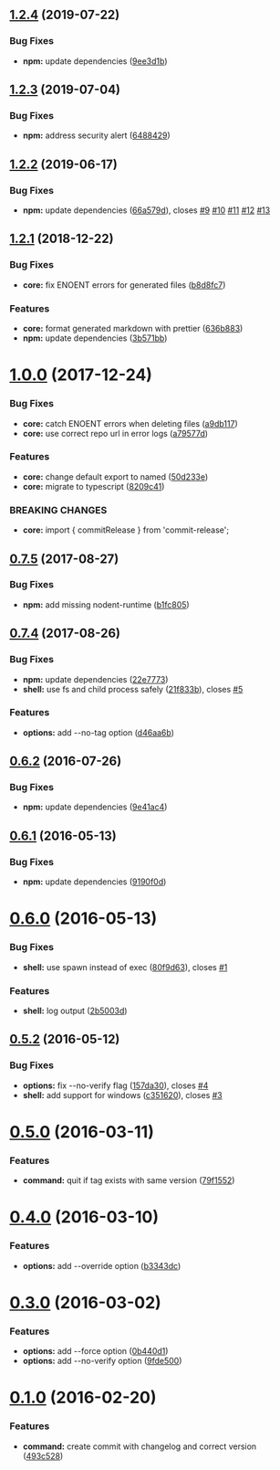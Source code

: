 ## [1.2.4](https://github.com/JamieMason/commit-release/compare/1.2.3...1.2.4) (2019-07-22)

### Bug Fixes

- **npm:** update dependencies
  ([9ee3d1b](https://github.com/JamieMason/commit-release/commit/9ee3d1b))

## [1.2.3](https://github.com/JamieMason/commit-release/compare/1.2.2...1.2.3) (2019-07-04)

### Bug Fixes

- **npm:** address security alert
  ([6488429](https://github.com/JamieMason/commit-release/commit/6488429))

## [1.2.2](https://github.com/JamieMason/commit-release/compare/1.2.1...1.2.2) (2019-06-17)

### Bug Fixes

- **npm:** update dependencies
  ([66a579d](https://github.com/JamieMason/commit-release/commit/66a579d)),
  closes [#9](https://github.com/JamieMason/commit-release/issues/9)
  [#10](https://github.com/JamieMason/commit-release/issues/10)
  [#11](https://github.com/JamieMason/commit-release/issues/11)
  [#12](https://github.com/JamieMason/commit-release/issues/12)
  [#13](https://github.com/JamieMason/commit-release/issues/13)

## [1.2.1](https://github.com/JamieMason/commit-release/compare/1.0.0...1.2.1) (2018-12-22)

### Bug Fixes

- **core:** fix ENOENT errors for generated files
  ([b8d8fc7](https://github.com/JamieMason/commit-release/commit/b8d8fc7))

### Features

- **core:** format generated markdown with prettier
  ([636b883](https://github.com/JamieMason/commit-release/commit/636b883))
- **npm:** update dependencies
  ([3b571bb](https://github.com/JamieMason/commit-release/commit/3b571bb))

# [1.0.0](https://github.com/JamieMason/commit-release/compare/0.7.5...1.0.0) (2017-12-24)

### Bug Fixes

- **core:** catch ENOENT errors when deleting files
  ([a9db117](https://github.com/JamieMason/commit-release/commit/a9db117))
- **core:** use correct repo url in error logs
  ([a79577d](https://github.com/JamieMason/commit-release/commit/a79577d))

### Features

- **core:** change default export to named
  ([50d233e](https://github.com/JamieMason/commit-release/commit/50d233e))
- **core:** migrate to typescript
  ([8209c41](https://github.com/JamieMason/commit-release/commit/8209c41))

### BREAKING CHANGES

- **core:** import { commitRelease } from 'commit-release';

## [0.7.5](https://github.com/JamieMason/commit-release/compare/0.7.4...0.7.5) (2017-08-27)

### Bug Fixes

- **npm:** add missing nodent-runtime
  ([b1fc805](https://github.com/JamieMason/commit-release/commit/b1fc805))

## [0.7.4](https://github.com/JamieMason/commit-release/compare/0.6.2...0.7.4) (2017-08-26)

### Bug Fixes

- **npm:** update dependencies
  ([22e7773](https://github.com/JamieMason/commit-release/commit/22e7773))
- **shell:** use fs and child process safely
  ([21f833b](https://github.com/JamieMason/commit-release/commit/21f833b)),
  closes [#5](https://github.com/JamieMason/commit-release/issues/5)

### Features

- **options:** add --no-tag option
  ([d46aa6b](https://github.com/JamieMason/commit-release/commit/d46aa6b))

## [0.6.2](https://github.com/JamieMason/commit-release/compare/0.6.1...0.6.2) (2016-07-26)

### Bug Fixes

- **npm:** update dependencies
  ([9e41ac4](https://github.com/JamieMason/commit-release/commit/9e41ac4))

## [0.6.1](https://github.com/JamieMason/commit-release/compare/0.6.0...0.6.1) (2016-05-13)

### Bug Fixes

- **npm:** update dependencies
  ([9190f0d](https://github.com/JamieMason/commit-release/commit/9190f0d))

# [0.6.0](https://github.com/JamieMason/commit-release/compare/0.5.2...0.6.0) (2016-05-13)

### Bug Fixes

- **shell:** use spawn instead of exec
  ([80f9d63](https://github.com/JamieMason/commit-release/commit/80f9d63)),
  closes [#1](https://github.com/JamieMason/commit-release/issues/1)

### Features

- **shell:** log output
  ([2b5003d](https://github.com/JamieMason/commit-release/commit/2b5003d))

## [0.5.2](https://github.com/JamieMason/commit-release/compare/0.5.0...0.5.2) (2016-05-12)

### Bug Fixes

- **options:** fix --no-verify flag
  ([157da30](https://github.com/JamieMason/commit-release/commit/157da30)),
  closes [#4](https://github.com/JamieMason/commit-release/issues/4)
- **shell:** add support for windows
  ([c351620](https://github.com/JamieMason/commit-release/commit/c351620)),
  closes [#3](https://github.com/JamieMason/commit-release/issues/3)

# [0.5.0](https://github.com/JamieMason/commit-release/compare/0.4.0...0.5.0) (2016-03-11)

### Features

- **command:** quit if tag exists with same version
  ([79f1552](https://github.com/JamieMason/commit-release/commit/79f1552))

# [0.4.0](https://github.com/JamieMason/commit-release/compare/0.3.0...0.4.0) (2016-03-10)

### Features

- **options:** add --override option
  ([b3343dc](https://github.com/JamieMason/commit-release/commit/b3343dc))

# [0.3.0](https://github.com/JamieMason/commit-release/compare/0.1.0...0.3.0) (2016-03-02)

### Features

- **options:** add --force option
  ([0b440d1](https://github.com/JamieMason/commit-release/commit/0b440d1))
- **options:** add --no-verify option
  ([9fde500](https://github.com/JamieMason/commit-release/commit/9fde500))

# [0.1.0](https://github.com/JamieMason/commit-release/compare/493c528...0.1.0) (2016-02-20)

### Features

- **command:** create commit with changelog and correct version
  ([493c528](https://github.com/JamieMason/commit-release/commit/493c528))
